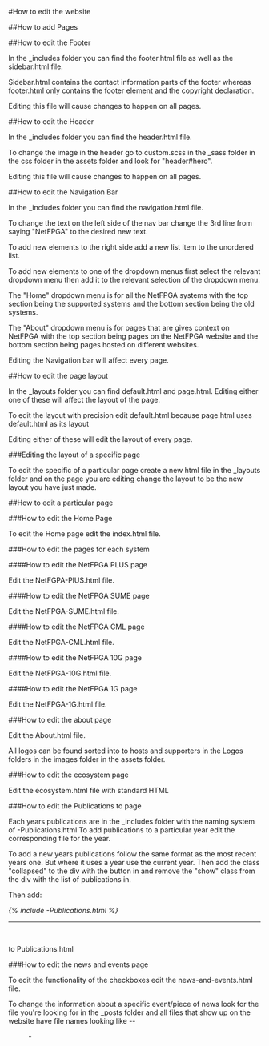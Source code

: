 #How to edit the website

##How to add Pages

##How to edit the Footer

In the _includes folder you can find the footer.html file as well as the sidebar.html file.

Sidebar.html contains the contact information parts of the footer whereas footer.html only contains the footer element and the copyright declaration.

Editing this file will cause changes to happen on all pages.

##How to edit the Header

In the _includes folder you can find the header.html file.

To change the image in the header go to custom.scss in the _sass folder in the css folder in the assets folder and look for "header#hero".

Editing this file will cause changes to happen on all pages.

##How to edit the Navigation Bar

In the _includes folder you can find the navigation.html file.

To change the text on the left side of the nav bar change the 3rd line from saying "NetFPGA" to the desired new text.

To add new elements to the right side add a new list item to the unordered list.

To add new elements to one of the dropdown menus first select the relevant dropdown menu then add it to the relevant selection of the dropdown menu.

The "Home" dropdown menu is for all the NetFPGA systems with the top section being the supported systems and the bottom section being the old systems.

The "About" dropdown menu is for pages that are gives context on NetFPGA with the top section being pages on the NetFPGA website and the bottom section being pages hosted on different websites.

Editing the Navigation bar will affect every page.

##How to edit the page layout

In the _layouts folder you can find default.html and page.html. Editing either one of these will affect the layout of the page.

To edit the layout with precision edit default.html because page.html uses default.html as its layout

Editing either of these will edit the layout of every page.

###Editing the layout of a specific page

To edit the specific of a particular page create a new html file in the _layouts folder and on the page you are editing change the layout to be the new layout you have just made.

##How to edit a particular page

###How to edit the Home Page

To edit the Home page edit the index.html file.

###How to edit the pages for each system

####How to edit the NetFPGA PLUS page

Edit the NetFGPA-PlUS.html file.

####How to edit the NetFPGA SUME page

Edit the NetFPGA-SUME.html file.

####How to edit the NetFPGA CML page

Edit the NetFPGA-CML.html file.

####How to edit the NetFPGA 10G page

Edit the NetFPGA-10G.html file.

####How to edit the NetFPGA 1G page

Edit the NetFPGA-1G.html file.

###How to edit the about page

Edit the About.html file.

All logos can be found sorted into to hosts and supporters in the Logos folders in the images folder in the assets folder.

###How to edit the ecosystem page

Edit the ecosystem.html file with standard HTML

###How to edit the Publications to page

Each years publications are in the _includes folder with the naming system of <YYYY>-Publications.html
To add publications to a particular year edit the corresponding file for the year.

To add a new years publications follow the same format as the most recent years one. But where it uses a year use the current year. Then add the class "collapsed" to the div with the button in and remove the "show" class from the div with the list of publications in.

Then add:

*{% include <YYYY>-Publications.html %}*
*<hr>*
*<br>*

to Publications.html

###How to edit the news and events page

To edit the functionality of the checkboxes edit the news-and-events.html file.

To change the information about a specific event/piece of news look for the file you're looking for in the _posts folder and all files that show up on the website have file names looking like <YYYY>-<MM>-<DD>-<title>.md

To add a new piece of news check the [example-news-post.md](/_posts/example-news-post.md)
